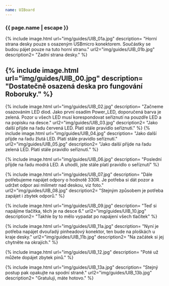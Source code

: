 ```yaml
---
name: UIBoard
---
```

### {{ page.name | escape }}

{% include image.html
   url="img/guides/UIB_01a.jpg"
   description=
      "Horní strana desky pouze s osazeným USBmicro konektorem. Součástky se budou pájet pouze na tuto horní stranu."
   url2="img/guides/UIB_01b.jpg"
   description2=
      "Zadní strana desky."
%} 

{% include image.html
   url="img/guides/UIB_00.jpg"
   description=
      "Dostatečně osazená deska pro fungování Roboruky."
%}
---
{% include image.html
   url="img/guides/UIB_02.jpg"
   description=
      "Začneme osazováním LED diod. Jako první osadím Power_LED, doporučená barva je zelená. Pozor u všech LED musí korespondovat seříznutí na pouzdře LED a na popisku na desce."
   url2="img/guides/UIB_03.jpg"
   description2=
      "Jako další přijde na řadu červená LED. Platí stále pravidlo seříznutí."
%} 
{% include image.html
   url="img/guides/UIB_04.jpg"
   description=
      "Jako další přijde na řadu žlutá LED. Platí stále pravidlo seříznutí."
   url2="img/guides/UIB_05.jpg"
   description2=
      "Jako další přijde na řadu zelená LED. Platí stále pravidlo seříznutí."
%}

{% include image.html
   url="img/guides/UIB_06.jpg"
   description=
      "Poslední přijde na řadu modrá LED. A uhodli, jste stále platí pravidlo o seříznutí"
%}

{% include image.html
   url="img/guides/UIB_07.jpg"
   description=
      "Dále potřebujeme napájet odpory o hodnotě 330R. Je potřeba si dát pozor a udržet odpor asi milimetr nad deskou, viz foto."
   url2="img/guides/UIB_08.jpg"
   description2=
      "Stejným způsobem je potřeba zapájet i zbytek odporů."
%}
 
{% include image.html
   url="img/guides/UIB_09.jpg"
   description=
      "Teď si napájíme tlačítka, těch je na desce 6."
   url2="img/guides/UIB_10.jpg"
   description2=
      "Takhle by to mělo vypadat po napájení všech tlačítek"
%}

{% include image.html
   url="img/guides/UIB_11a.jpg"
   description=
      "Nyní je potřeba napájet dvouřadý pinheadový konektor, ten bude na ploškách u kraje desky."
   url2="img/guides/UIB_11b.jpg"
   description2=
      "Na začátek si jej chytněte na okrajích."
%}

{% include image.html
   url="img/guides/UIB_12.jpg"
   description=
      "Poté už můžete dopájet zbytek pinů."
%}

{% include image.html
   url="img/guides/UIB_13a.jpg"
   description=
      "Stejný postup pak opakujte na spodní straně."
   url2="img/guides/UIB_13b.jpg"
   description2=
      "Gratuluji, máte hotovo."
%}